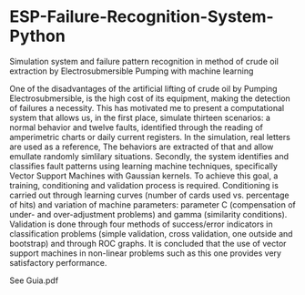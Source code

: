 # ESP-Failure-Recognition-System-Python
Simulation system and failure pattern recognition in method of crude oil extraction by Electrosubmersible Pumping with machine learning 

One of the disadvantages of the artificial lifting of crude oil by Pumping Electrosubmersible, is the high cost of its equipment, making the detection of failures a necessity. This has motivated me to present a computational system that allows us, in the first place, simulate thirteen scenarios: a normal behavior and twelve faults, identified through the reading of amperimetric charts or daily current registers. In the simulation, real letters are used as a reference, The behaviors are extracted of that and allow emullate randomly simlilary situations. Secondly, the system identifies and classifies fault patterns using learning machine techniques, specifically Vector Support Machines with Gaussian kernels. To achieve this goal, a training, conditioning and validation process is required.  Conditioning is carried out through learning curves (number of cards used vs. percentage of hits) and variation of machine parameters: parameter C (compensation of under- and over-adjustment problems) and gamma (similarity conditions). Validation is done through four methods of success/error indicators in classification problems (simple validation, cross validation, one outside and bootstrap) and through ROC graphs. It is concluded that the use of vector support machines in non-linear problems such as this one provides very satisfactory performance.

See Guia.pdf 

